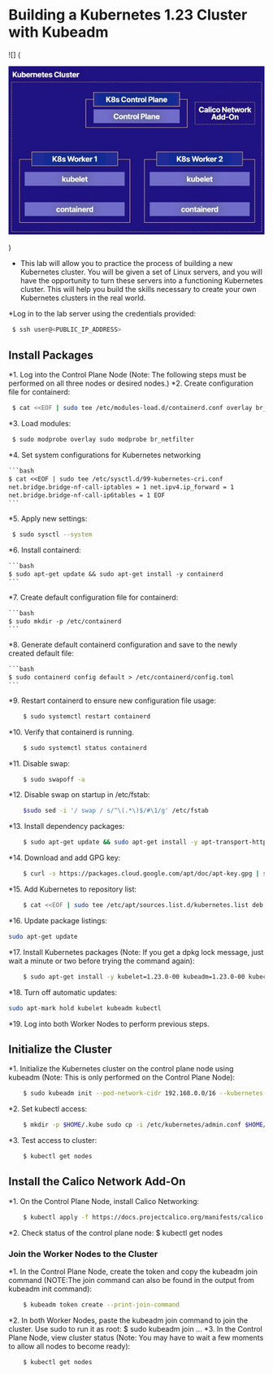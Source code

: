 # Building a Kubernetes 1.23 Cluster with Kubeadm

![] (<p align="center"><img src="images/control-plane.jpg"/></p>)

* This lab will allow you to practice the process of building a new Kubernetes cluster. You will be given a set of Linux servers, and you will have the opportunity to turn these servers into a functioning Kubernetes cluster. This will help you build the skills necessary to create your own Kubernetes clusters in the real world.

*Log in to the lab server using the credentials provided:

```bash
 $ ssh user@<PUBLIC_IP_ADDRESS> 

```

## Install Packages 

*1.	Log into the Control Plane Node (Note: The following steps must be performed on all three nodes or desired nodes.)
*2.	Create configuration file for containerd:

```bash
 $ cat <<EOF | sudo tee /etc/modules-load.d/containerd.conf overlay br_netfilter EOF 
 ```

*3. Load modules:

```bash
 $ sudo modprobe overlay sudo modprobe br_netfilter 
 ```

*4. Set system configurations for Kubernetes networking
    
    ```bash
    $ cat <<EOF | sudo tee /etc/sysctl.d/99-kubernetes-cri.conf net.bridge.bridge-nf-call-iptables = 1 net.ipv4.ip_forward = 1 net.bridge.bridge-nf-call-ip6tables = 1 EOF 
    ```
*5. Apply new settings:

```bash
 $ sudo sysctl --system 
 ```
*6. Install containerd:
    
    ```bash
    $ sudo apt-get update && sudo apt-get install -y containerd 
    ```
*7. Create default configuration file for containerd:
    
    ```bash
    $ sudo mkdir -p /etc/containerd 
    ```
*8. Generate default containerd configuration and save to the newly created default file:
    
    ```bash
    $ sudo containerd config default > /etc/containerd/config.toml 
    ```
*9.	Restart containerd to ensure new configuration file usage:
```bash
    $ sudo systemctl restart containerd 
```
*10.	Verify that containerd is running.
```bash
    $ sudo systemctl status containerd 
```
*11.	Disable swap:
```bash
    $ sudo swapoff -a
``` 
*12.	Disable swap on startup in /etc/fstab:
```bash
    $sudo sed -i '/ swap / s/^\(.*\)$/#\1/g' /etc/fstab
``` 
*13.	Install dependency packages:
```bash
    $ sudo apt-get update && sudo apt-get install -y apt-transport-https curl
``` 
*14.	Download and add GPG key:
```bash
    $ curl -s https://packages.cloud.google.com/apt/doc/apt-key.gpg | sudo apt-key add - 
``` 
*15.	Add Kubernetes to repository list:
```bash
    $ cat <<EOF | sudo tee /etc/apt/sources.list.d/kubernetes.list deb https://apt.kubernetes.io/ kubernetes-xenial main EOF
``` 
*16.	Update package listings:
```bash
sudo apt-get update
``` 
*17.	Install Kubernetes packages (Note: If you get a dpkg lock message, just wait a minute or two before trying the command again):
```bash
    $ sudo apt-get install -y kubelet=1.23.0-00 kubeadm=1.23.0-00 kubectl=1.23.0-00
```
*18.	Turn off automatic updates:
```bash
sudo apt-mark hold kubelet kubeadm kubectl
``` 
*19.	Log into both Worker Nodes to perform previous steps.

##    Initialize the Cluster
*1.	Initialize the Kubernetes cluster on the control plane node using kubeadm (Note: This is only performed on the Control Plane Node):
```bash
    $ sudo kubeadm init --pod-network-cidr 192.168.0.0/16 --kubernetes-version 1.23.0 
```
*2.	Set kubectl access:
```bash
    $ mkdir -p $HOME/.kube sudo cp -i /etc/kubernetes/admin.conf $HOME/.kube/config sudo chown $(id -u):$(id -g) $HOME/.kube/config 
```
*3.	Test access to cluster:
```bash
    $ kubectl get nodes
``` 

## Install the Calico Network Add-On

*1.	On the Control Plane Node, install Calico Networking:
```bash
    $ kubectl apply -f https://docs.projectcalico.org/manifests/calico.yaml 
```
*2.	Check status of the control plane node:
    $ kubectl get nodes 
### Join the Worker Nodes to the Cluster
*1.	In the Control Plane Node, create the token and copy the kubeadm join command (NOTE:The join command can also be found in the output from kubeadm init command):
```bash
    $ kubeadm token create --print-join-command 
```
*2.	In both Worker Nodes, paste the kubeadm join command to join the cluster. Use sudo to run it as root:
    $ sudo kubeadm join ... 
*3.	In the Control Plane Node, view cluster status (Note: You may have to wait a few moments to allow all nodes to become ready):
```bash
    $ kubectl get nodes
```



